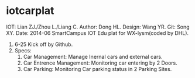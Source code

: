 iotcarplat
==========
IOT: Lian ZJ./Zhou L./Liang C.
Author: Dong HL.
Design: Wang YR.
Git: Song XY.
Date: 2014-06
SmartCampus IOT Edu plat for WX-lysm(coded by DHL).
1. 6-25 Kick off by Github.
2. Specs:
    1) Car Management: Manage Inernal cars and external cars.
    2) Car Entrence Management: Monitoring car entering by 2 Doors.
    3) Car Parking: Monitoring Car parking status in 2 Parking Sites.
    
